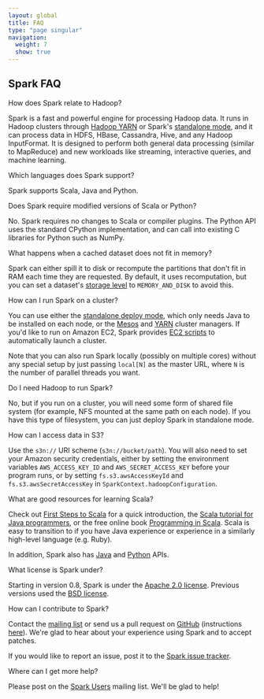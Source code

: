```yaml
---
layout: global
title: FAQ
type: "page singular"
navigation:
  weight: 7
  show: true
---
```

<h2>Spark FAQ</h2>

<p class="question">How does Spark relate to Hadoop?</p>
<p class="answer">
Spark is a fast and powerful engine for processing Hadoop data.
It runs in Hadoop clusters through
<a href="http://hadoop.apache.org/docs/current2/hadoop-yarn/hadoop-yarn-site/YARN.html">Hadoop YARN</a> 
or Spark's <a href="{{site.url}}docs/latest/spark-standalone.html">standalone mode</a>, and it can process
data in HDFS, HBase, Cassandra, Hive, and any Hadoop InputFormat.
It is designed to perform both general data processing (similar to MapReduce) and new workloads like
streaming, interactive queries, and machine learning.
</p>

<p class="question">Which languages does Spark support?</p>
<p class="answer">Spark supports Scala, Java and Python.</p>

<p class="question">Does Spark require modified versions of Scala or Python?</p>
<p class="answer">No. Spark requires no changes to Scala or compiler plugins. The Python API uses the standard CPython implementation, and can call into existing C libraries for Python such as NumPy.</p>

<p class="question">What happens when a cached dataset does not fit in memory?</p>
<p class="answer">Spark can either spill it to disk or recompute the partitions that don't fit in RAM each time they are requested. By default, it uses recomputation, but you can set a dataset's <a href="{{site.url}}docs/latest/scala-programming-guide.html#rdd-persistence">storage level</a> to <code>MEMORY_AND_DISK</code> to avoid this.  </p>

<p class="question">How can I run Spark on a cluster?</p>
<p class="answer">You can use either the <a href="{{site.url}}docs/latest/spark-standalone.html">standalone deploy mode</a>, which only needs Java to be installed on each node, or the <a href="{{site.url}}docs/latest/running-on-mesos.html">Mesos</a> and <a href="{{site.url}}docs/latest/running-on-yarn.html">YARN</a> cluster managers. If you'd like to run on Amazon EC2, Spark provides <a href="{{site.url}}docs/latest/ec2-scripts.html}}">EC2 scripts</a> to automatically launch a cluster.</p>

<p>Note that you can also run Spark locally (possibly on multiple cores) without any special setup by just passing <code>local[N]</code> as the master URL, where <code>N</code> is the number of parallel threads you want.</p>

<p class="question">Do I need Hadoop to run Spark?</p>
<p class="answer">No, but if you run on a cluster, you will need some form of shared file system (for example, NFS mounted at the same path on each node). If you have this type of filesystem, you can just deploy Spark in standalone mode.</p>

<p class="question">How can I access data in S3?</p>
<p class="answer">Use the <code>s3n://</code> URI scheme (<code>s3n://bucket/path</code>). You will also need to set your Amazon security credentials, either by setting the environment variables <code>AWS_ACCESS_KEY_ID</code> and <code>AWS_SECRET_ACCESS_KEY</code> before your program runs, or by setting <code>fs.s3.awsAccessKeyId</code> and <code>fs.s3.awsSecretAccessKey</code> in <code>SparkContext.hadoopConfiguration</code>.</p>

<p class="question">What are good resources for learning Scala?</p>
<p class="answer">Check out <a href="http://www.artima.com/scalazine/articles/steps.html">First Steps to Scala</a> for a quick introduction, the <a href="http://www.scala-lang.org/docu/files/ScalaTutorial.pdf">Scala tutorial for Java programmers</a>, or the free online book <a href="http://www.artima.com/pins1ed/">Programming in Scala</a>. Scala is easy to transition to if you have Java experience or experience in a similarly high-level language (e.g. Ruby).</p>


<p>In addition, Spark also has <a href="{{site.url}}docs/latest/java-programming-guide.html">Java</a> and <a href="{{site.url}}docs/latest/python-programming-guide.html">Python</a> APIs.</p>

<p class="question">What license is Spark under?</p>

<p class="answer">Starting in version 0.8, Spark is under the <a href="http://www.apache.org/licenses/LICENSE-2.0.html">Apache 2.0 license</a>. Previous versions used the <a href="https://github.com/mesos/spark/blob/branch-0.7/LICENSE">BSD license</a>.</p>

<p class="question">How can I contribute to Spark?</p>
<p class="answer">Contact the <a href="{{site.url}}community.html">mailing list</a> or send us a pull request on <a href="https://github.com/apache/spark">GitHub</a> (instructions <a href="https://cwiki.apache.org/confluence/display/SPARK/Contributing+to+Spark">here</a>).  We're glad to hear about your experience using Spark and to accept patches.</p>
<p>If you would like to report an issue, post it to the <a href="https://issues.apache.org/jira/browse/SPARK">Spark issue tracker</a>.</p>

<p class="question">Where can I get more help?</p>
<p class="answer">Please post on the <a href="http://apache-spark-user-list.1001560.n3.nabble.com">Spark Users</a> mailing list.  We'll be glad to help!</p>
